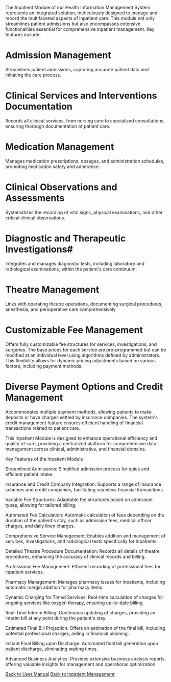 The Inpatient Module of our Health Information Management System represents an integrated solution, meticulously designed to manage and record the multifaceted aspects of inpatient care. This module not only streamlines patient admissions but also encompasses extensive functionalities essential for comprehensive inpatient management. Key features include:

# Admission Management
Streamlines patient admissions, capturing accurate patient data and initiating the care process.

# Clinical Services and Interventions Documentation
Records all clinical services, from nursing care to specialized consultations, ensuring thorough documentation of patient care.

# Medication Management
Manages medication prescriptions, dosages, and administration schedules, promoting medication safety and adherence.

# Clinical Observations and Assessments
Systematizes the recording of vital signs, physical examinations, and other critical clinical observations.

# Diagnostic and Therapeutic Investigations# 
Integrates and manages diagnostic tests, including laboratory and radiological examinations, within the patient's care continuum.

# Theatre Management
Links with operating theatre operations, documenting surgical procedures, anesthesia, and perioperative care comprehensively.

# Customizable Fee Management
Offers fully customizable fee structures for services, investigations, and surgeries. The base prices for each service are pre-programmed but can be modified at an individual level using algorithms defined by administrators. This flexibility allows for dynamic pricing adjustments based on various factors, including payment methods.

# Diverse Payment Options and Credit Management
Accommodates multiple payment methods, allowing patients to make deposits or have charges settled by insurance companies. The system's credit management feature ensures efficient handling of financial transactions related to patient care.

This Inpatient Module is designed to enhance operational efficiency and quality of care, providing a centralized platform for comprehensive data management across clinical, administrative, and financial domains.

Key Features of the Inpatient Module

Streamlined Admissions: Simplified admission process for quick and efficient patient intake.

Insurance and Credit Company Integration: Supports a range of insurance schemes and credit companies, facilitating seamless financial transactions.

Variable Fee Structures: Adaptable fee structures based on admission types, allowing for tailored billing.

Automated Fee Calculation: Automatic calculation of fees depending on the duration of the patient's stay, such as admission fees, medical officer charges, and daily linen charges.

Comprehensive Service Management: Enables addition and management of services, investigations, and radiological tests specifically for inpatients.

Detailed Theatre Procedure Documentation: Records all details of theatre procedures, enhancing the accuracy of clinical records and billing.

Professional Fee Management: Efficient recording of professional fees for inpatient services.

Pharmacy Management: Manages pharmacy issues for inpatients, including automatic margin addition for pharmacy items.

Dynamic Charging for Timed Services: Real-time calculation of charges for ongoing services like oxygen therapy, ensuring up-to-date billing.

Real-Time Interim Billing: Continuous updating of charges, providing an interim bill at any point during the patient's stay.

Estimated Final Bill Projection: Offers an estimation of the final bill, including potential professional charges, aiding in financial planning.

Instant Final Billing upon Discharge: Automated final bill generation upon patient discharge, eliminating waiting times.

Advanced Business Analytics: Provides extensive business analysis reports, offering valuable insights for management and operational optimization.


[Back to User Manual](https://github.com/hmislk/hmis/wiki/User-Manual)
[Back to Inpatient Management](https://github.com/hmislk/hmis/wiki/Inward)